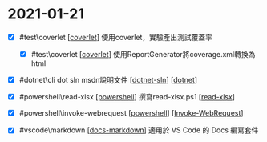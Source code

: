 # 2021-01-21

- [x] #test\coverlet [[coverlet]] 使用coverlet，實驗產出測試覆蓋率 
    - [x] #test\coverlet [[coverlet]] 使用ReportGenerator將coverage.xml轉換為html 
- [x] #dotnet\cli dot sln msdn說明文件 [[dotnet-sln]] [[dotnet]]
- [x] #powershell\read-xlsx [[powershell]] 撰寫read-xlsx.ps1 [[read-xlsx]]
- [x] #powershell\invoke-webrequest [[powershell]] [[Invoke-WebRequest]]
- [x] #vscode\markdown [[docs-markdown]] 適用於 VS Code 的 Docs 編寫套件


[//begin]: # "Autogenerated link references for markdown compatibility"
[coverlet]: ../../../../devops/4-test/learning/coverlet.md "Coverlet"
[dotnet-sln]: ../../../../devops/2-code/learning/tool/dotnet/dotnet-sln.md "Dotnet Sln"
[dotnet]: ../../../../devops/2-code/learning/tool/dotnet/dotnet.md "dotnet"
[powershell]: ../../../../devops/2-code/learning/language/Powershell/powershell.md "Powershell"
[read-xlsx]: ../../../../devops/2-code/learning/language/Powershell/read-xlsx.md "Read Xlsx"
[Invoke-WebRequest]: ../../../../devops/2-code/learning/language/Powershell/invoke-webrequest.md "Invoke WebRequest"
[docs-markdown]: ../../../../devops/1-plan/learning/markdown/docs-markdown.md "Docs Markdown"
[//end]: # "Autogenerated link references"